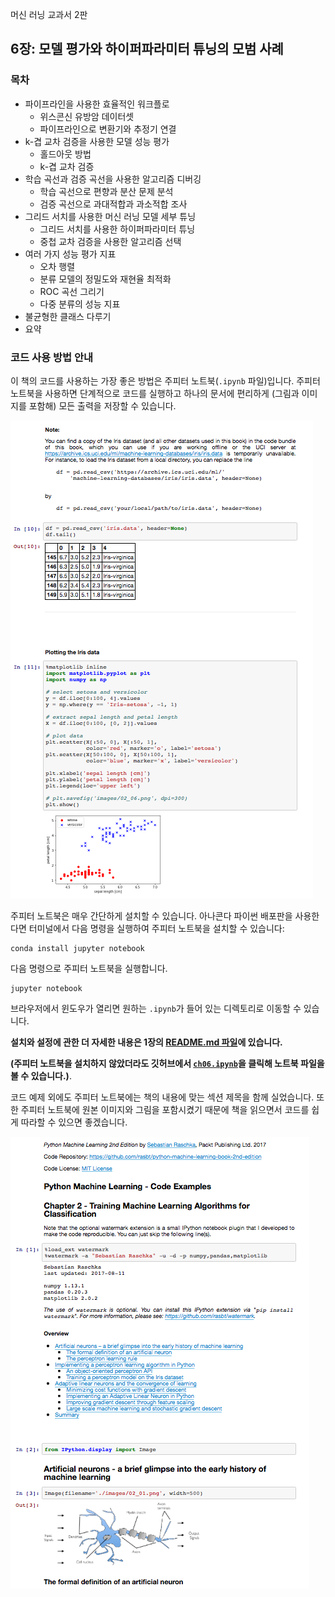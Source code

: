 머신 러닝 교과서 2판


##  6장: 모델 평가와 하이퍼파라미터 튜닝의 모범 사례

### 목차

- 파이프라인을 사용한 효율적인 워크플로
  - 위스콘신 유방암 데이터셋
  - 파이프라인으로 변환기와 추정기 연결
- k-겹 교차 검증을 사용한 모델 성능 평가
  - 홀드아웃 방법
  - k-겹 교차 검증
- 학습 곡선과 검증 곡선을 사용한 알고리즘 디버깅
  - 학습 곡선으로 편향과 분산 문제 분석
  - 검증 곡선으로 과대적합과 과소적합 조사
- 그리드 서치를 사용한 머신 러닝 모델 세부 튜닝
  - 그리드 서치를 사용한 하이퍼파라미터 튜닝
  - 중첩 교차 검증을 사용한 알고리즘 선택
- 여러 가지 성능 평가 지표
  - 오차 행렬
  - 분류 모델의 정밀도와 재현율 최적화
  - ROC 곡선 그리기
  - 다중 분류의 성능 지표
- 불균형한 클래스 다루기
- 요약

### 코드 사용 방법 안내

이 책의 코드를 사용하는 가장 좋은 방법은 주피터 노트북(`.ipynb` 파일)입니다. 주피터 노트북을 사용하면 단계적으로 코드를 실행하고 하나의 문서에 편리하게 (그림과 이미지를 포함해) 모든 출력을 저장할 수 있습니다.

![](../ch02/images/jupyter-example-1.png)

주피터 노트북은 매우 간단하게 설치할 수 있습니다. 아나콘다 파이썬 배포판을 사용한다면 터미널에서 다음 명령을 실행하여 주피터 노트북을 설치할 수 있습니다:

    conda install jupyter notebook

다음 명령으로 주피터 노트북을 실행합니다.

    jupyter notebook

브라우저에서 윈도우가 열리면 원하는 `.ipynb`가 들어 있는 디렉토리로 이동할 수 있습니다.

**설치와 설정에 관한 더 자세한 내용은 1장의 [README.md 파일](../ch01/README.md)에 있습니다.**

**(주피터 노트북을 설치하지 않았더라도 깃허브에서 [`ch06.ipynb`](https://github.com/rickiepark/python-machine-learning-book-3rd-edition/blob/master/ch06/ch06.ipynb)을 클릭해 노트북 파일을 볼 수 있습니다.)**.

코드 예제 외에도 주피터 노트북에는 책의 내용에 맞는 섹션 제목을 함께 실었습니다. 또한 주피터 노트북에 원본 이미지와 그림을 포함시켰기 때문에 책을 읽으면서 코드를 쉽게 따라할 수 있으면 좋겠습니다.

![](../ch02/images/jupyter-example-2.png)
